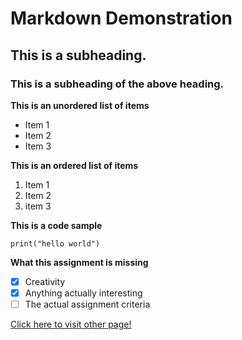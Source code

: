 # Markdown Demonstration
## This is a subheading.
### This is a subheading of the above heading.

**This is an unordered list of items**
- Item 1
- Item 2
- Item 3

**This is an ordered list of items**
1. Item 1
2. Item 2
3. item 3

**This is a code sample**

`print("hello world")`

**What this assignment is missing**

- [x] Creativity
- [x] Anything actually interesting
- [ ] The actual assignment criteria

[Click here to visit other page!](./otherPage.md)
